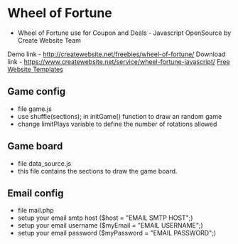 # Wheel of Fortune
- Wheel of Fortune use for Coupon and Deals - Javascript OpenSource by Create Website Team

Demo link  - http://createwebsite.net/freebies/wheel-of-fortune/
Download link - https://www.createwebsite.net/service/wheel-fortune-javascript/
<a href="https://html.design" title="Free Website Templates">Free Website Templates </a>

## Game config
- file game.js
- use shuffle(sections); in initGame() function to draw an random game
- change limitPlays variable to define the number of rotations allowed

## Game board
- file data_source.js
- this file contains the sections to draw the game board. 

## Email config
- file mail.php
- setup your email smtp host ($host = "EMAIL SMTP HOST";)
- setup your email username ($myEmail = "EMAIL USERNAME";)
- setup your email password ($myPassword = "EMAIL PASSWORD";)
